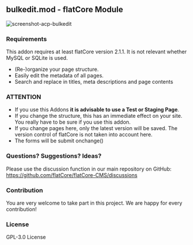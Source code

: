 ## bulkedit.mod - flatCore Module

![screenshot-acp-bulkedit](https://user-images.githubusercontent.com/5982156/117194960-018bfe80-ade5-11eb-9cef-87157f2bb82a.jpg)

### Requirements

This addon requires at least flatCore version 2.1.1. It is not relevant whether MySQL or SQLite is used.

* (Re-)organize your page structure.
* Easily edit the metadata of all pages.
* Search and replace in titles, meta descriptions and page contents

### __ATTENTION__

* If you use this Addons __it is advisable to use a Test or Staging Page__.
* If you change the structure, this has an immediate effect on your site. You really have to be sure if you use this addon.
* If you change pages here, only the latest version will be saved. The version control of flatCore is not taken into account here.
* The forms will be submit onchange()

### Questions? Suggestions? Ideas?
Please use the discussion function in our main repository on GitHub:
https://github.com/flatCore/flatCore-CMS/discussions

### Contribution
You are very welcome to take part in this project. We are happy for every contribution!

### License
GPL-3.0 License
